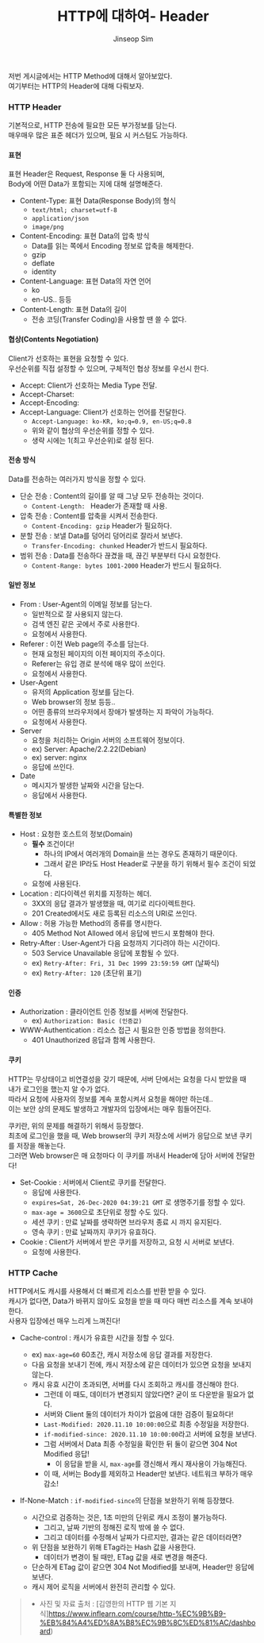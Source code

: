 ﻿---
layout: post
title: "HTTP에 대하여- Header"
categories: Springboot
tags: [java]
author:
  - Jinseop Sim
---
저번 게시글에서는 HTTP Method에 대해서 알아보았다.  
여기부터는 HTTP의 Header에 대해 다뤄보자.  

### HTTP Header
기본적으로, HTTP 전송에 필요한 모든 부가정보를 담는다.  
매우매우 많은 표준 헤더가 있으며, 필요 시 커스텀도 가능하다.

#### 표현
표현 Header은 Request, Response 둘 다 사용되며,  
Body에 어떤 Data가 포함되는 지에 대해 설명해준다.  

- Content-Type: 표현 Data(Response Body)의 형식
  - ```text/html; charset=utf-8```
  - ```application/json```
  - ```image/png```
- Content-Encoding: 표현 Data의 압축 방식
  - Data를 읽는 쪽에서 Encoding 정보로 압축을 해제한다.
  - gzip
  - deflate
  - identity
- Content-Language: 표현 Data의 자연 언어
  - ko
  - en-US.. 등등
- Content-Length: 표현 Data의 길이
  - 전송 코딩(Transfer Coding)을 사용할 땐 쓸 수 없다.

#### 협상(Contents Negotiation)
Client가 선호하는 표현을 요청할 수 있다.  
우선순위를 직접 설정할 수 있으며, 구체적인 협상 정보를 우선시 한다.

- Accept: Client가 선호하는 Media Type 전달.
- Accept-Charset:
- Accept-Encoding:
- Accept-Language: Client가 선호하는 언어를 전달한다.
  - ```Accept-Language: ko-KR, ko;q=0.9, en-US;q=0.8```
  - 위와 같이 협상의 우선순위를 정할 수 있다.
  - 생략 시에는 1(최고 우선순위)로 설정 된다.

#### 전송 방식
Data를 전송하는 여러가지 방식을 정할 수 있다.  

- 단순 전송 : Content의 길이를 알 때 그냥 모두 전송하는 것이다.
  - ```Content-Length: ``` Header가 존재할 때 사용.
- 압축 전송 : Content를 압축을 시켜서 전송한다.
  - ```Content-Encoding: gzip``` Header가 필요하다.
- 분할 전송 : 보낼 Data를 덩어리 덩어리로 잘라서 보낸다.
  - ```Transfer-Encoding: chunked``` Header가 반드시 필요하다.
- 범위 전송 : Data를 전송하다 끊겼을 때, 끊긴 부분부터 다시 요청한다.
  - ```Content-Range: bytes 1001-2000``` Header가 반드시 필요하다.

#### 일반 정보
- From : User-Agent의 이메일 정보를 담는다.
  - 일반적으로 잘 사용되지 않는다.
  - 검색 엔진 같은 곳에서 주로 사용한다.
  - 요청에서 사용한다.
- Referer : 이전 Web page의 주소를 담는다.
  - 현재 요청된 페이지의 이전 페이지의 주소이다.
  - Referer는 유입 경로 분석에 매우 많이 쓰인다.
  - 요청에서 사용한다.
- User-Agent
  - 유저의 Application 정보를 담는다.
  - Web browser의 정보 등등..
  - 어떤 종류의 브라우저에서 장애가 발생하는 지 파악이 가능하다.
  - 요청에서 사용한다.
- Server
  - 요청을 처리하는 Origin 서버의 소프트웨어 정보이다.
  - ex) Server: Apache/2.2.22(Debian)
  - ex) server: nginx
  - 응답에 쓰인다.
- Date
  - 메시지가 발생한 날짜와 시간을 담는다.
  - 응답에서 사용한다.

#### 특별한 정보
- Host : 요청한 호스트의 정보(Domain)
  - __필수__ 조건이다!
    - 하나의 IP에서 여러개의 Domain을 쓰는 경우도 존재하기 때문이다.
    - 그래서 같은 IP라도 Host Header로 구분을 하기 위해서 필수 조건이 되었다.
  - 요청에 사용된다.
- Location : 리다이렉션 위치를 지정하는 헤더.
  - 3XX의 응답 결과가 발생했을 때, 여기로 리다이렉트한다.
  - 201 Created에서도 새로 등록된 리소스의 URI로 쓰인다.
- Allow : 허용 가능한 Method의 종류를 명시한다.
  - 405 Method Not Allowed 에서 응답에 반드시 포함해야 한다.
- Retry-After : User-Agent가 다음 요청까지 기다려야 하는 시간이다.
  - 503 Service Unavailable 응답에 포함될 수 있다.
  - ex) ```Retry-After: Fri, 31 Dec 1999 23:59:59 GMT``` (날짜식)
  - ex) ```Retry-After: 120``` (초단위 표기)

#### 인증
- Authorization : 클라이언트 인증 정보를 서버에 전달한다.
  - ex) ```Authorization: Basic (인증값)```
- WWW-Authentication : 리소스 접근 시 필요한 인증 방법을 정의한다.
  - 401 Unauthorized 응답과 함께 사용한다.

#### 쿠키
HTTP는 무상태이고 비연결성을 갖기 때문에, 서버 단에서는 요청을 다시 받았을 때  
내가 로그인을 했는지 알 수가 없다.  
따라서 요청에 사용자의 정보를 계속 포함시켜서 요청을 해야만 하는데..  
이는 보안 상의 문제도 발생하고 개발자의 입장에서는 매우 힘들어진다.  

쿠키란, 위의 문제를 해결하기 위해서 등장했다.  
최초에 로그인을 했을 때, Web browser의 쿠키 저장소에 서버가 응답으로 보낸 쿠키를 저장을 해놓는다.  
그러면 Web browser은 매 요청마다 이 쿠키를 꺼내서 Header에 담아 서버에 전달한다!

- Set-Cookie : 서버에서 Client로 쿠키를 전달한다.
  - 응답에 사용한다.
  - ```expires=Sat, 26-Dec-2020 04:39:21 GMT``` 로 생명주기를 정할 수 있다.
  - ```max-age = 3600```으로 초단위로 정할 수도 있다.
  - 세션 쿠키 : 만료 날짜를 생략하면 브라우저 종료 시 까지 유지된다.
  - 영속 쿠키 : 만료 날짜까지 쿠키가 유효하다. 
- Cookie : Client가 서버에서 받은 쿠키를 저장하고, 요청 시 서버로 보낸다.
  - 요청에 사용한다.

### HTTP Cache
HTTP에서도 캐시를 사용해서 더 빠르게 리소스를 반환 받을 수 있다.  
캐시가 없다면, Data가 바뀌지 않아도 요청을 받을 때 마다 매번 리소스를 계속 보내야 한다.  
사용자 입장에선 매우 느리게 느껴진다!  

- Cache-control : 캐시가 유효한 시간을 정할 수 있다.
  - ex) ```max-age=60``` 60초간, 캐시 저장소에 응답 결과를 저장한다. 
  - 다음 요청을 보내기 전에, 캐시 저장소에 같은 데이터가 있으면 요청을 보내지 않는다.
  - 캐시 유효 시간이 초과되면, 서버를 다시 조회하고 캐시를 갱신해야 한다.
    - 그런데 이 때도, 데이터가 변경되지 않았다면? 굳이 또 다운받을 필요가 없다.
    - 서버와 Client 둘의 데이터가 차이가 없음에 대한 검증이 필요하다!
    - ```Last-Modified: 2020.11.10 10:00:00```으로 최종 수정일을 저장한다.
    - ```if-modified-since: 2020.11.10 10:00:00```라고 서버에 요청을 보낸다.
    - 그럼 서버에서 Data 최종 수정일을 확인한 뒤 둘이 같으면 304 Not Modified 응답!
      - 이 응답을 받을 시, ```max-age```를 갱신해서 캐시 재사용이 가능해진다.
    - 이 때, 서버는 Body를 제외하고 Header만 보낸다. 네트워크 부하가 매우 감소!

- If-None-Match : ```if-modified-since```의 단점을 보완하기 위해 등장했다.
  - 시간으로 검증하는 것은, 1초 미만의 단위로 캐시 조정이 불가능하다.
    - 그리고, 날짜 기반의 정해진 로직 밖에 쓸 수 없다.
    - 그리고 데이터를 수정해서 날짜가 다르지만, 결과는 같은 데이터라면?
  - 위 단점을 보완하기 위해 ETag라는 Hash 값을 사용한다.
    - 데이터가 변경이 될 때만, ETag 값을 새로 변경을 해준다.
  - 단순하게 ETag 값이 같으면 304 Not Modified를 보내며, Header만 응답에 보낸다.
  - 캐시 제어 로직을 서버에서 완전히 관리할 수 있다.  

> - 사진 및 자료 출처 : [김영한의 HTTP 웹 기본 지식]https://www.inflearn.com/course/http-%EC%9B%B9-%EB%84%A4%ED%8A%B8%EC%9B%8C%ED%81%AC/dashboard)